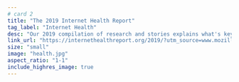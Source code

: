 ```yaml
---
# card 2
title: "The 2019 Internet Health Report"
tag_label: "Internet Health"
desc: "Our 2019 compilation of research and stories explains what's key to a healthier internet, from personal experience to global concerns."
link_url: "https://internethealthreport.org/2019/?utm_source=www.mozilla.org&utm_medium=referral&utm_campaign=homepage&utm_content=card"
size: "small"
image: "health.jpg"
aspect_ratio: "1-1"
include_highres_image: true
---
```

